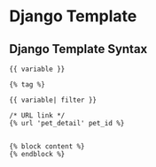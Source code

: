 # Django Template

## Django Template Syntax

```
{{ variable }}

{% tag %}

{{ variable| filter }}

/* URL link */
{% url 'pet_detail' pet_id %}


{% block content %}
{% endblock %}
```